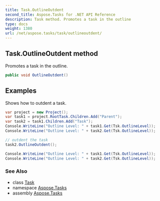 ```yaml
---
title: Task.OutlineOutdent
second_title: Aspose.Tasks for .NET API Reference
description: Task method. Promotes a task in the outline
type: docs
weight: 1380
url: /net/aspose.tasks/task/outlineoutdent/
---
```

## Task.OutlineOutdent method

Promotes a task in the outline.

```csharp
public void OutlineOutdent()
```

## Examples

Shows how to outdent a task.

```csharp
var project = new Project();
var task1 = project.RootTask.Children.Add("Parent");
var task2 = task1.Children.Add("Task");
Console.WriteLine("Outline Level: " + task1.Get(Tsk.OutlineLevel));
Console.WriteLine("Outline Level: " + task2.Get(Tsk.OutlineLevel));

// outdent the task
task2.OutlineOutdent();

Console.WriteLine("Outline Level: " + task1.Get(Tsk.OutlineLevel));
Console.WriteLine("Outline Level: " + task2.Get(Tsk.OutlineLevel));
```

### See Also

* class [Task](../)
* namespace [Aspose.Tasks](../../task/)
* assembly [Aspose.Tasks](../../../)


